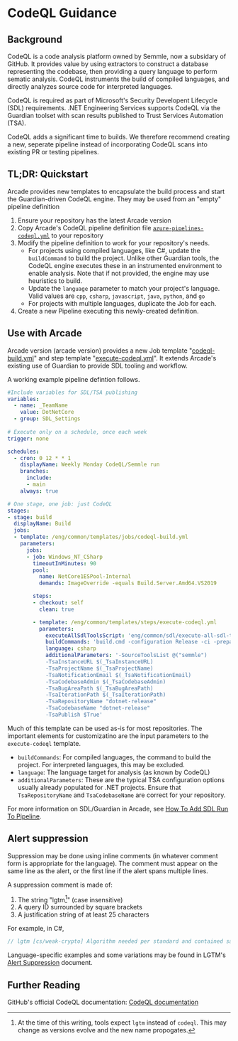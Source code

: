 # CodeQL Guidance

## Background

CodeQL is a code analysis platform owned by Semmle, now a subsidary of GitHub. It provides value by using extractors to construct a database representing the codebase, then providing a query language to perform sematic analysis. CodeQL instruments the build of compiled languages, and directly analyzes source code for interpreted languages. 

CodeQL is required as part of Microsoft's Security Developent Lifecycle (SDL) requirements. .NET Engineering Services supports CodeQL via the Guardian toolset with scan results published to Trust Services Automation (TSA). 

CodeQL adds a significant time to builds. We therefore recommend creating a new, seperate pipeline instead of incorporating CodeQL scans into existing PR or testing pipelines. 

## TL;DR: Quickstart

Arcade provides new templates to encapsulate the build process and start the Guardian-driven CodeQL engine. They may be used from an "empty" pipeline definition 

1. Ensure your repository has the latest Arcade version
2. Copy Arcade's CodeQL pipeline definition file [`azure-pipelines-codeql.yml`](https://github.dev/dotnet/arcade/blob/main/azure-pipelines-codeql.yml) to your repository
3. Modify the pipeline definition to work for your repository's needs. 
   - For projects using compiled languages, like C#, update the `buildCommand` to build the project. Unlike other Guardian tools, the CodeQL engine executes these in an instrumented environment to enable analysis. Note that if not provided, the engine may use heuristics to build. 
   - Update the `language` parameter to match your project's language. Valid values are `cpp`, `csharp`, `javascript`, `java`, `python`, and `go`
   - For projects with multiple languages, duplicate the Job for each. 
4. Create a new Pipeline executing this newly-created definition. 


## Use with Arcade

Arcade version (arcade version) provides a new Job template "[codeql-build.yml](https://github.com/dotnet/arcade/blob/main/eng/common/templates/jobs/codeql-build.yml)" and step template "[execute-codeql.yml](https://github.com/dotnet/arcade/blob/main/eng/common/templates/steps/execute-codeql.yml)". It extends Arcade's existing use of Guardian to provide SDL tooling and workflow.

A working example pipeline defintion follows.

```yaml
#Include variables for SDL/TSA publishing
variables:
  - name: _TeamName
    value: DotNetCore
  - group: SDL_Settings
    
# Execute only on a schedule, once each week
trigger: none

schedules:
  - cron: 0 12 * * 1
    displayName: Weekly Monday CodeQL/Semmle run
    branches:
      include:
      - main
    always: true

# One stage, one job: just CodeQL
stages:
- stage: build
  displayName: Build
  jobs:
  - template: /eng/common/templates/jobs/codeql-build.yml
    parameters:
      jobs:
      - job: Windows_NT_CSharp
        timeoutInMinutes: 90
        pool:
          name: NetCore1ESPool-Internal
          demands: ImageOverride -equals Build.Server.Amd64.VS2019

        steps:
        - checkout: self
          clean: true

        - template: /eng/common/templates/steps/execute-codeql.yml
          parameters:
            executeAllSdlToolsScript: 'eng/common/sdl/execute-all-sdl-tools.ps1'
            buildCommands: 'build.cmd -configuration Release -ci -prepareMachine'
            language: csharp
            additionalParameters: '-SourceToolsList @("semmle")
            -TsaInstanceURL $(_TsaInstanceURL)
            -TsaProjectName $(_TsaProjectName)
            -TsaNotificationEmail $(_TsaNotificationEmail)
            -TsaCodebaseAdmin $(_TsaCodebaseAdmin)
            -TsaBugAreaPath $(_TsaBugAreaPath)
            -TsaIterationPath $(_TsaIterationPath)
            -TsaRepositoryName "dotnet-release"
            -TsaCodebaseName "dotnet-release"
            -TsaPublish $True'
```

Much of this template can be used as-is for most repositories. The important elements for customizatino are the input parameters to the `execute-codeql` template. 

- `buildCommands`: For compiled languages, the command to build the project. For interpreted languages, this may be excluded. 
- `language`: The language target for analysis (as known by CodeQL)
- `additionalParameters`: These are the typical TSA configuration options usually already populated for .NET projects. Ensure that `TsaRepositoryName` and `TsaCodebaseName` are correct for your repository.

For more information on SDL/Guardian in Arcade, see [How To Add SDL Run To Pipeline](https://github.dev/dotnet/arcade/blob/main/Documentation/HowToAddSDLRunToPipeline.md).

## Alert suppression

Suppression may be done using inline comments (in whatever comment form is appropriate for the language). The comment must appear on the same line as the alert, or the first line if the alert spans multiple lines. 

A suppression comment is made of:

1. The string "lgtm[^1]" (case insensitive)
2. A query ID surrounded by square brackets
3. A justification string of at least 25 characters

For example, in C#,

```cs
// lgtm [cs/weak-crypto] Algorithm needed per standard and contained safely here
```

Language-specific examples and some variations may be found in LGTM's [Alert Suppression](https://lgtm.com/help/lgtm/alert-suppression) document.

[^1]: At the time of this writing, tools expect `lgtm` instead of `codeql`. This may change as versions evolve and the new name propogates.

## Further Reading

GitHub's official CodeQL documentation: [CodeQL documentation](https://codeql.github.com/docs)
